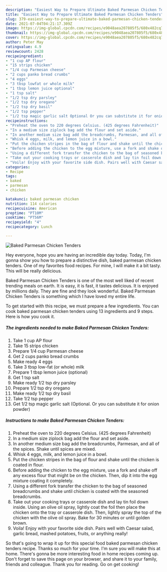 ```yaml
---
description: "Easiest Way to Prepare Ultimate Baked Parmesan Chicken Tenders"
title: "Easiest Way to Prepare Ultimate Baked Parmesan Chicken Tenders"
slug: 379-easiest-way-to-prepare-ultimate-baked-parmesan-chicken-tenders
date: 2021-07-04T04:21:17.309Z
image: https://img-global.cpcdn.com/recipes/e9048aea207805f5/680x482cq70/baked-parmesan-chicken-tenders-recipe-main-photo.jpg
thumbnail: https://img-global.cpcdn.com/recipes/e9048aea207805f5/680x482cq70/baked-parmesan-chicken-tenders-recipe-main-photo.jpg
cover: https://img-global.cpcdn.com/recipes/e9048aea207805f5/680x482cq70/baked-parmesan-chicken-tenders-recipe-main-photo.jpg
author: Peter May
ratingvalue: 4.9
reviewcount: 2428
recipeingredient:
- "1 cup AP flour"
- "15 strips chicken"
- "1/4 cup Parmesan cheese"
- "2 cups panko bread crumbs"
- "4 eggs"
- "3 tbsp lowfat or whole milk"
- "1 tbsp lemon juice optional"
- "1 tsp salt"
- "1/2 tsp dry parsley"
- "1/2 tsp dry oregano"
- "1/2 tsp dry basil"
- "1/2 tsp pepper"
- "1/2 tsp magic garlic salt Optional Or you can substitute it for onion powder"
recipeinstructions:
- "Preheat the oven to 220 degrees Celsius. (425 degrees Fahrenheit)"
- "In a medium size ziplock bag add the flour and set aside."
- "In another medium size bag add the breadcrumbs, Parmesan, and all of the spices. Shake until spices are mixed."
- "Whisk 4 eggs, milk, and lemon juice in a bowl."
- "Put the chicken stripes in the bag of flour and shake until the chicken is coated in flour."
- "Before adding the chicken to the egg mixture, use a fork and shake off any excess flour that might be on the chicken. Then, dip it into the egg mixture coating it completely."
- "Using a different fork transfer the chicken to the bag of seasoned breadcrumbs and shake until chicken is coated with the seasoned breadcrumbs."
- "Take out your cooking trays or casserole dish and lay tin foil down inside. Using an olive oil spray, lightly coat the foil then place the chicken onto the tray or casserole dish. Then, lightly spray the top of the chicken with the olive oil spray. Bake for 30 minutes or until golden brown."
- "Voila! Enjoy with your favorite side dish. Pairs well with Caesar salad, garlic bread, mashed potatoes, fruits, or anything really!"
categories:
- Recipe
tags:
- baked
- parmesan
- chicken

katakunci: baked parmesan chicken 
nutrition: 114 calories
recipecuisine: American
preptime: "PT10M"
cooktime: "PT56M"
recipeyield: "4"
recipecategory: Lunch

---
```



![Baked Parmesan Chicken Tenders](https://img-global.cpcdn.com/recipes/e9048aea207805f5/680x482cq70/baked-parmesan-chicken-tenders-recipe-main-photo.jpg)

Hey everyone, hope you are having an incredible day today. Today, I'm gonna show you how to prepare a distinctive dish, baked parmesan chicken tenders. One of my favorites food recipes. For mine, I will make it a bit tasty. This will be really delicious.

Baked Parmesan Chicken Tenders is one of the most well liked of recent trending meals on earth. It is easy, it is fast, it tastes delicious. It is enjoyed by millions daily. They are fine and they look wonderful. Baked Parmesan Chicken Tenders is something which I have loved my entire life.




To get started with this recipe, we must prepare a few ingredients. You can cook baked parmesan chicken tenders using 13 ingredients and 9 steps. Here is how you cook it.

<!--inarticleads1-->

##### The ingredients needed to make Baked Parmesan Chicken Tenders:

1. Take 1 cup AP flour
1. Take 15 strips chicken
1. Prepare 1/4 cup Parmesan cheese
1. Get 2 cups panko bread crumbs
1. Make ready 4 eggs
1. Take 3 tbsp low-fat (or whole) milk
1. Prepare 1 tbsp lemon juice (optional)
1. Get 1 tsp salt
1. Make ready 1/2 tsp dry parsley
1. Prepare 1/2 tsp dry oregano
1. Make ready 1/2 tsp dry basil
1. Take 1/2 tsp pepper
1. Get 1/2 tsp magic garlic salt (Optional. Or you can substitute it for onion powder)




<!--inarticleads2-->

##### Instructions to make Baked Parmesan Chicken Tenders:

1. Preheat the oven to 220 degrees Celsius. (425 degrees Fahrenheit)
1. In a medium size ziplock bag add the flour and set aside.
1. In another medium size bag add the breadcrumbs, Parmesan, and all of the spices. Shake until spices are mixed.
1. Whisk 4 eggs, milk, and lemon juice in a bowl.
1. Put the chicken stripes in the bag of flour and shake until the chicken is coated in flour.
1. Before adding the chicken to the egg mixture, use a fork and shake off any excess flour that might be on the chicken. Then, dip it into the egg mixture coating it completely.
1. Using a different fork transfer the chicken to the bag of seasoned breadcrumbs and shake until chicken is coated with the seasoned breadcrumbs.
1. Take out your cooking trays or casserole dish and lay tin foil down inside. Using an olive oil spray, lightly coat the foil then place the chicken onto the tray or casserole dish. Then, lightly spray the top of the chicken with the olive oil spray. Bake for 30 minutes or until golden brown.
1. Voila! Enjoy with your favorite side dish. Pairs well with Caesar salad, garlic bread, mashed potatoes, fruits, or anything really!




So that's going to wrap it up for this special food baked parmesan chicken tenders recipe. Thanks so much for your time. I'm sure you will make this at home. There's gonna be more interesting food in home recipes coming up. Don't forget to save this page on your browser, and share it to your family, friends and colleague. Thank you for reading. Go on get cooking!
